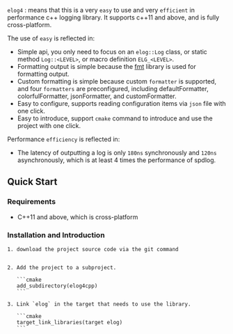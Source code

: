 
`elog4` : means that this is a very `easy` to use and very `efficient` in performance c++ logging library. It supports c++11 and above, and is fully cross-platform.

The use of `easy` is reflected in:
* Simple api, you only need to focus on an `elog::Log` class, or static method `Log::<LEVEL>`, or macro definition `ELG_<LEVEL>`.
* Formatting output is simple because the [fmt](https://github.com/fmtlib/fmt) library is used for formatting output.
* Custom formatting is simple because custom `formatter` is supported, and four `formatters` are preconfigured, including defaultFormatter, colorfulFormatter, jsonFormatter, and customFormatter.
* Easy to configure, supports reading configuration items via `json` file with one click.
* Easy to introduce, support `cmake` command to introduce and use the project with one click.

Performance `efficiency` is reflected in:

* The latency of outputting a log is only `180ns` synchronously and `120ns` asynchronously, which is at least 4 times the performance of spdlog.


## Quick Start

### Requirements

* C++11 and above, which is cross-platform

### Installation and Introduction


    1. download the project source code via the git command
        

    2. Add the project to a subproject.

       ```cmake
       add_subdirectory(elog4cpp)
       ```

    3. Link `elog` in the target that needs to use the library.

       ```cmake
       target_link_libraries(target elog)
       ```

